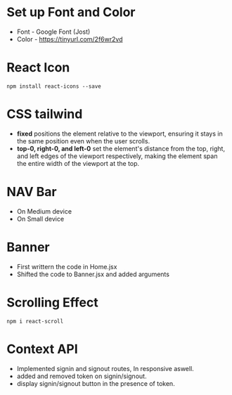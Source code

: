 # Set up Font and Color
- Font - Google Font (Jost)
- Color - <a>https://tinyurl.com/2f6wr2vd</a>

# React Icon
```npm install react-icons --save```

# CSS tailwind
- <b>fixed</b> positions the element relative to the viewport, ensuring it stays in the same position even when the user scrolls.
- <b>top-0, right-0, and left-0</b> set the element's distance from the top, right, and left edges of the viewport respectively, making the element span the entire width of the viewport at the top.

# NAV Bar 
- On Medium device
- On Small device

# Banner
- First writtern the code in Home.jsx 
- Shifted the code to Banner.jsx and added arguments

# Scrolling Effect
```npm i react-scroll```

# Context API
- Implemented signin and signout routes, In responsive aswell.
- added and removed token on signin/signout.
- display signin/signout button in the presence of token.